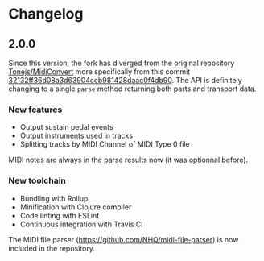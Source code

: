 # Changelog

## 2.0.0

Since this version, the fork has diverged from the original repository [Tonejs/MidiConvert](https://github.com/Tonejs/MidiConvert) more specifically from this commit [32132ff36d08a3d63904ccb981428daac0f4db90](https://github.com/Tonejs/MidiConvert/commit/32132ff36d08a3d63904ccb981428daac0f4db90). The API is definitely changing to a single `parse` method returning both parts and transport data.

### New features

 - Output sustain pedal events
 - Output instruments used in tracks
 - Splitting tracks by MIDI Channel of MIDI Type 0 file

MIDI notes are always in the parse results now (it was optionnal before).

### New toolchain

 - Bundling with Rollup
 - Minification with Clojure compiler
 - Code linting with ESLint
 - Continuous integration with Travis CI

The MIDI file parser (https://github.com/NHQ/midi-file-parser) is now included in the repository.

